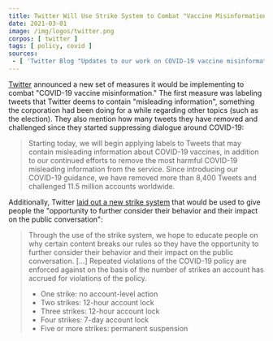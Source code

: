 ```yaml
---
title: Twitter Will Use Strike System to Combat "Vaccine Misinformation"
date: 2021-03-01
image: /img/logos/twitter.png
corpos: [ twitter ]
tags: [ policy, covid ]
sources:
 - [ 'Twitter Blog "Updates to our work on COVID-19 vaccine misinformation" by Twitter Safety (1 Mar 2021)', 'archive.is/l7tAM' ]
---
```


[Twitter](/twitter) announced a new set of measures it would be implementing to
combat "COVID-19 vaccine misinformation." The first measure was labeling tweets
that Twitter deems to contain "misleading information", something the
corporation had been doing for a while regarding other topics (such as the
election). They also mention how many tweets they have removed and challenged
since they started suppressing dialogue around COVID-19:

> Starting today, we will begin applying labels to Tweets that may contain
> misleading information about COVID-19 vaccines, in addition to our continued
> efforts to remove the most harmful COVID-19 misleading information from the
> service. Since introducing our COVID-19 guidance, we have removed more than
> 8,400 Tweets and challenged 11.5 million accounts worldwide.

Additionally, Twitter [laid out a new strike
system](https://archive.is/l7tAM#selection-713.0-763.42) that would be used to
give people the "opportunity to further consider their behavior and their
impact on the public conversation":

> Through the use of the strike system, we hope to educate people on why
> certain content breaks our rules so they have the opportunity to further
> consider their behavior and their impact on the public conversation. [...]
> Repeated violations of the COVID-19 policy are enforced against on the basis
> of the number of strikes an account has accrued for violations of the policy.
>
> * One strike: no account-level action
> * Two strikes: 12-hour account lock
> * Three strikes: 12-hour account lock
> * Four strikes: 7-day account lock
> * Five or more strikes: permanent suspension
